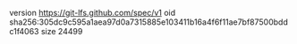 version https://git-lfs.github.com/spec/v1
oid sha256:305dc9c595a1aea97d0a7315885e103411b16a4f6f11ae7bf87500bddc1f4063
size 24499
